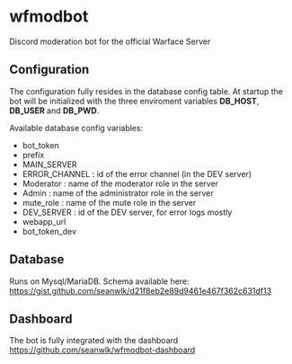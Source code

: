 # wfmodbot
Discord moderation bot for the official Warface Server

## Configuration
The configuration fully resides in the database config table. At startup the bot will be initialized with the three enviroment variables **DB_HOST**, **DB_USER** and **DB_PWD**. 

Available database config variables:
- bot_token
- prefix
- MAIN_SERVER
- ERROR_CHANNEL : id of the error channel (in the DEV server)
- Moderator : name of the moderator role in the server
- Admin : name of the administrator role in the server
- mute_role : name of the mute role in the server
- DEV_SERVER : id of the DEV server, for error logs mostly
- webapp_url
- bot_token_dev

## Database
Runs on Mysql/MariaDB. Schema available here: https://gist.github.com/seanwlk/d21f8eb2e89d9461e467f362c631df13

## Dashboard
The bot is fully integrated with the dashboard https://github.com/seanwlk/wfmodbot-dashboard
